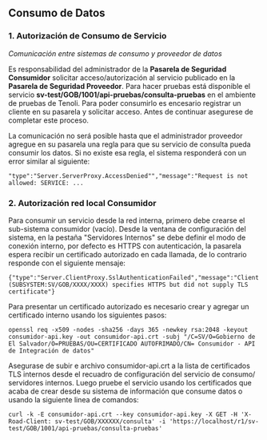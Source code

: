 ## Consumo de Datos ##

### 1. Autorización de Consumo de Servicio ###

*Comunicación entre sistemas de consumo y proveedor de datos*

Es responsabilidad del administrador de la **Pasarela de Seguridad Consumidor** solicitar acceso/autorización al servicio publicado en la **Pasarela de Seguridad Proveedor**. Para hacer pruebas está disponible el servicio **sv-test/GOB/1001/api-pruebas/consulta-pruebas** en el ambiente de pruebas de Tenoli. Para poder consumirlo es encesario registrar un cliente en su pasarela y solicitar acceso. Antes de continuar asegurese de completar este proceso. 

La comunicación no será posible hasta que el administrador proveedor agregue en su pasarela una regla para que su servicio de consulta pueda consumir los datos. Si no existe esa regla, el sistema responderá con un error similar al siguiente:

```
"type":"Server.ServerProxy.AccessDenied"","message":"Request is not allowed: SERVICE: ...
```

### 2. Autorización red local Consumidor ###

Para consumir un servicio desde la red interna, primero debe crearse el sub-sistema consumidor (vacío). Desde la ventana de configuración del sistema, en la pestaña "Servidores Internos" se debe definir el modo de conexión interno, por defecto es HTTPS con autenticación, la pasarela espera recibir un certificado autorizado en cada llamada, de lo contrario responde con el siguiente mensaje:
```
{"type":"Server.ClientProxy.SslAuthenticationFailed","message":"Client (SUBSYSTEM:SV/GOB/XXXX/XXXX) specifies HTTPS but did not supply TLS certificate"}
```

Para presentar un certificado autorizado es necesario crear y agregar un certificado interno usando los siguientes pasos:  
```
openssl req -x509 -nodes -sha256 -days 365 -newkey rsa:2048 -keyout consumidor-api.key -out consumidor-api.crt -subj "/C=SV/O=Gobierno de El Salvador/O=PRUEBAS/OU=CERTIFICADO AUTOFRIMADO/CN= Consumidor - API de Integración de datos"
```

Asegurase de subir e archivo consumidor-api.crt a la lista de certificados TLS internos desde el recuadro de configuración del servicio de consumo/ servidores internos. Luego pruebe el servicio usando los certificados que acaba de crear desde su sistema de información que consume datos o usando la siguiente linea de comandos:
```
curl -k -E consumidor-api.crt --key consumidor-api.key -X GET -H 'X-Road-Client: sv-test/GOB/XXXXXX/consulta' -i 'https://localhost/r1/sv-test/GOB/1001/api-pruebas/consulta-pruebas'
``` 
